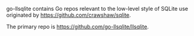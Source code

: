 go-llsqlite contains Go repos relevant to the low-level style of SQLite use originated by https://github.com/crawshaw/sqlite.

The primary repo is https://github.com/go-llsqlite/llsqlite.
